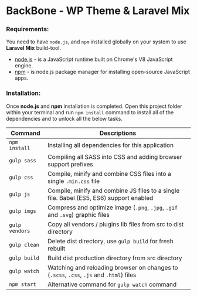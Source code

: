 # BackBone - WP Theme & Laravel Mix

### Requirements:
You need to have `node.js`, and `npm` installed globally on your system to use **Laravel Mix** build-tool.

-   [node.js](https://nodejs.org/en/) - is a JavaScript runtime built on Chrome's V8 JavaScript engine.
-   [npm](https://www.npmjs.com/) - is node.js package manager for installing open-source JavaScript apps.

### Installation:
Once **node.js** and **npm** installation is completed. Open this project folder within your terminal and run `npm install` command to install all of the dependencies and to unlock all the below tasks.

| Command        | Descriptions                                                                            |
| -------------- | --------------------------------------------------------------------------------------- |
| `npm install`  | Installing all dependencies for this application                                        |
| `gulp sass`    | Compiling all SASS into CSS and adding browser support prefixes                         |
| `gulp css`     | Compile, minify and combine CSS files into a single `.min.css` file                     |
| `gulp js`      | Compile, minify and combine JS files to a single file. Babel (ES5, ES6) support enabled |
| `gulp imgs`    | Compress and optimize image (`.png`, `.jpg`, `.gif` and `.svg`) graphic files           |
| `gulp vendors` | Copy all vendors / plugins lib files from src to dist directory                         |
| `gulp clean`   | Delete dist directory, use `gulp build` for fresh rebuilt                               |
| `gulp build`   | Build dist production directory from src directory                                      |
| `gulp watch`   | Watching and reloading browser on changes to (`.scss`, `.css`, `.js` and `.html`) files |
| `npm start`    | Alternative command for `gulp watch` command                                            |
